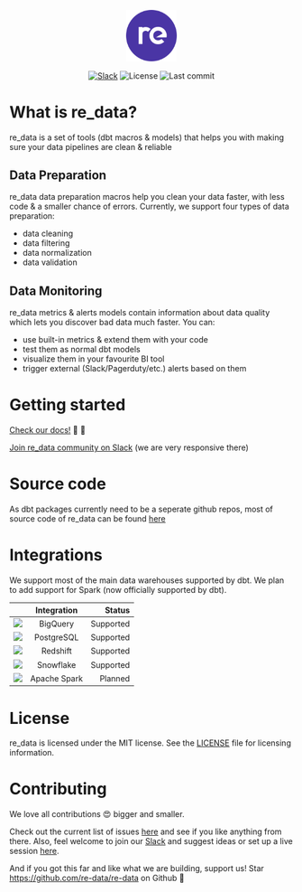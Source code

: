 <p align="center">
<img alt="Logo" width=18% src="static/logo/redata_logo_cicle.svg"/>
</p>
<p align="center">
<a href="https://join.slack.com/t/re-data/shared_invite/zt-vkauq1y8-tL4R4_H5nZoVvyXyy0hdug"><img alt="Slack" src="https://img.shields.io/badge/chat-slack-blue.svg"/></a>
<img alt="License" src="https://img.shields.io/github/license/redata-team/redata?color=violet"/>
<img alt="Last commit" src="https://img.shields.io/github/last-commit/redata-team/redata"/>
</p>

# What is re_data?

re_data is a set of tools (dbt macros & models) that helps you with making sure your data pipelines are clean & reliable

## Data Preparation

re_data data preparation macros help you clean your data faster, with less code & a smaller chance of errors.
Currently, we support four types of data preparation:

- data cleaning
- data filtering
- data normalization
- data validation

## Data Monitoring

re_data metrics & alerts models contain information about data quality which lets you discover bad data much faster. You can:
 - use built-in metrics & extend them with your code
 - test them as normal dbt models
 - visualize them in your favourite BI tool
 - trigger external (Slack/Pagerduty/etc.) alerts based on them


# Getting started

[Check our docs!](https://re-data.github.io/re-data/docs/introduction/whatis) 📓 📓

[Join re_data community on Slack](https://join.slack.com/t/re-data/shared_invite/zt-vkauq1y8-tL4R4_H5nZoVvyXyy0hdug) (we are very responsive there)

# Source code

As dbt packages currently need to be a seperate github repos, most of source code of re_data can be found [here](https://github.com/re-data/dbt-re-data)

# Integrations

We support most of the main data warehouses supported by dbt. We plan to add support for Spark (now officially supported by dbt).

|      | Integration | Status     |
| :---        |    :----:   |          ---: |
| <img height="40" src="https://miro.medium.com/max/1024/0*eDEy4S8zFfYnRt1X.png" />      | BigQuery       | Supported |
| <img height="40" src="https://www.pngkey.com/png/full/20-201458_when-ubers-engineering-team-published-a-blog-post.png" />   | PostgreSQL        | Supported      |
| <img height="40" src="https://dbdb.io/media/logos/amazon-redshift.png" />  | Redshift        | Supported      |
| <img height="40" src="https://www.snowflake.com/wp-content/themes/snowflake/img/snowflake-logo-blue@2x.png" />  | Snowflake        | Supported      |
| <img height="40" src="https://upload.wikimedia.org/wikipedia/commons/thumb/f/f3/Apache_Spark_logo.svg/1200px-Apache_Spark_logo.svg.png" />  | Apache Spark        | Planned      |


# License
re_data is licensed under the MIT license. See the [LICENSE](LICENSE) file for licensing information.

# Contributing

We love all contributions :heart_eyes: bigger and smaller.

Check out the current list of issues [here](https://github.com/re-data/re-data/issues) and see if you like anything from there. Also, feel welcome to join our [Slack](https://join.slack.com/t/re-data/shared_invite/zt-vkauq1y8-tL4R4_H5nZoVvyXyy0hdug) and suggest ideas or set up a live session [here](https://calendly.com/mateuszklimek/30min). 

And if you got this far and like what we are building, support us! Star https://github.com/re-data/re-data on Github :star_struck:


